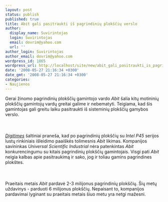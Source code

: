 ```yaml
---
layout: post
status: publish
published: true
title: Abit gali pasitraukti iš pagrindinių plokščių verslo
author:
  display_name: Suvirintojas
  login: Suvirintojas
  email: dovrim@yahoo.com
  url: ''
author_login: Suvirintojas
author_email: dovrim@yahoo.com
wordpress_id: 1865
wordpress_url: http://localhost/site/new/abit_gali_pasitraukti_is_pagrindiniu_ploksciu_verslo/
date: '2008-05-27 21:16:34 +0300'
date_gmt: '2008-05-27 21:16:34 +0300'
categories:
- Naujienos
---
```

<p>Gerai žinomo pagrindinių plokščių gamintojo vardo <i>Abit</i> šalia kitų motininių plokščių gamintojų vardų greitai galime ir nebematyti. Teigiama, kad šis gamintojas gali greitu laiku pasitraukti iš sisteminių plokščių gamybos verslo.<br />
<br><br />
<br><a class="ns" href="http://www.digitimes.com/mobos/a20080527PD203.html"><i>Digitimes</i></a> šaltiniai praneša, kad po pagrindinių plokščių su <i>Intel P45</i> serijos lustų rinkiniais išleidimo paaiškės tolimesnis <i>Abit</i> likimas. Kompanijos savininkas <i>Universal Scientific Industrial</i> nėra patenkintas <i>Abit</i> konkurencingumu su kitais pagrindinių plokščių gamintojais. Visgi pati <i>Abit</i> neigia kalbas apie pasitraukimą ir sako, jog ir toliau gamins pagrindines plokštes.<br />
<br><br />
<br>Praeitais metais <i>Abit</i> pardavė 2-3 milijonus pagrindinių plokščių. Šių metų uždavinys - parduoti 6 milijonus plokščių. Nepaisant to, kompanijos pardavimai lyginant su praeitais metais šiuo metu yra netgi mažesni.<br />
<br><br />
<br><br />
<br><br />
<br><br />
<br><br />
<br></p>
